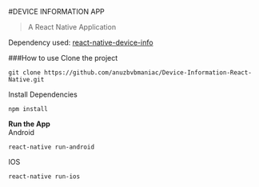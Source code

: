 <!-- markdownlint-disable MD024 MD034 MD033 -->
#DEVICE INFORMATION APP

>A React Native Application

Dependency used: [react-native-device-info](https://github.com/react-native-community/react-native-device-info)

###How to use
Clone the project
```shell
git clone https://github.com/anuzbvbmaniac/Device-Information-React-Native.git
```

Install Dependencies
```shell
npm install
```
<b>Run the App </b><br>
Android 
```shell
react-native run-android
```
IOS 
```shell
react-native run-ios
```
